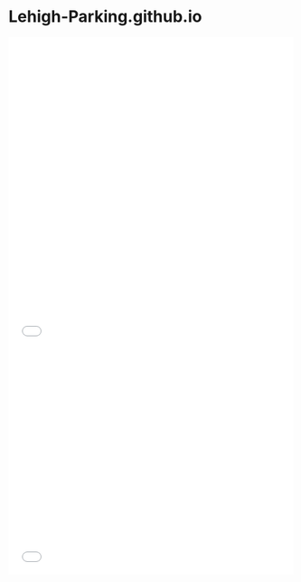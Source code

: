 # Lehigh-Parking.github.io

<iframe id="datawrapper-chart-0r5oH" src="//datawrapper.dwcdn.net/0r5oH/1/" scrolling="no" frameborder="0" style="width: 0; min-width: 100% !important;" height="151"></iframe><script type="text/javascript">if("undefined"==typeof window.datawrapper)window.datawrapper={};window.datawrapper["0r5oH"]={},window.datawrapper["0r5oH"].embedDeltas={"100":285.02083400000004,"200":205.020834,"300":178.020834,"400":151.020834,"500":151.020834,"700":125.020834,"800":125.020834,"900":125.020834,"1000":125.020834},window.datawrapper["0r5oH"].iframe=document.getElementById("datawrapper-chart-0r5oH"),window.datawrapper["0r5oH"].iframe.style.height=window.datawrapper["0r5oH"].embedDeltas[Math.min(1e3,Math.max(100*Math.floor(window.datawrapper["0r5oH"].iframe.offsetWidth/100),100))]+"px",window.addEventListener("message",function(a){if("undefined"!=typeof a.data["datawrapper-height"])for(var b in a.data["datawrapper-height"])if("0r5oH"==b)window.datawrapper["0r5oH"].iframe.style.height=a.data["datawrapper-height"][b]+"px"});</script>

<iframe id="datawrapper-chart-Q8OGA" src="//datawrapper.dwcdn.net/Q8OGA/1/" scrolling="no" frameborder="0" style="width: 0; min-width: 100% !important;" height="400"></iframe><script type="text/javascript">if("undefined"==typeof window.datawrapper)window.datawrapper={};window.datawrapper["Q8OGA"]={},window.datawrapper["Q8OGA"].embedDeltas={"100":630.0208339999999,"200":476.020834,"300":443.020834,"400":417.020834,"500":400.020834,"700":400.020834,"800":400.020834,"900":384.020834,"1000":384.020834},window.datawrapper["Q8OGA"].iframe=document.getElementById("datawrapper-chart-Q8OGA"),window.datawrapper["Q8OGA"].iframe.style.height=window.datawrapper["Q8OGA"].embedDeltas[Math.min(1e3,Math.max(100*Math.floor(window.datawrapper["Q8OGA"].iframe.offsetWidth/100),100))]+"px",window.addEventListener("message",function(a){if("undefined"!=typeof a.data["datawrapper-height"])for(var b in a.data["datawrapper-height"])if("Q8OGA"==b)window.datawrapper["Q8OGA"].iframe.style.height=a.data["datawrapper-height"][b]+"px"});</script>

<iframe id="datawrapper-chart-OLSlY" src="//datawrapper.dwcdn.net/OLSlY/1/" scrolling="no" frameborder="0" style="width: 0; min-width: 100% !important;" height="399"></iframe><script type="text/javascript">if("undefined"==typeof window.datawrapper)window.datawrapper={};window.datawrapper["OLSlY"]={},window.datawrapper["OLSlY"].embedDeltas={"100":479.020834,"200":452.020834,"300":425.020834,"400":399.020834,"500":399.020834,"700":399.020834,"800":399.020834,"900":399.020834,"1000":399.020834},window.datawrapper["OLSlY"].iframe=document.getElementById("datawrapper-chart-OLSlY"),window.datawrapper["OLSlY"].iframe.style.height=window.datawrapper["OLSlY"].embedDeltas[Math.min(1e3,Math.max(100*Math.floor(window.datawrapper["OLSlY"].iframe.offsetWidth/100),100))]+"px",window.addEventListener("message",function(a){if("undefined"!=typeof a.data["datawrapper-height"])for(var b in a.data["datawrapper-height"])if("OLSlY"==b)window.datawrapper["OLSlY"].iframe.style.height=a.data["datawrapper-height"][b]+"px"});</script>
